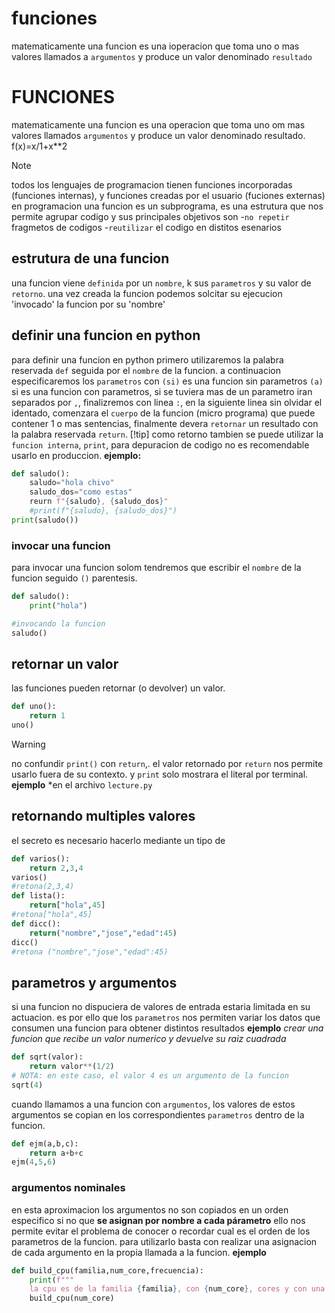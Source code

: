 # funciones
matematicamente una funcion es una ioperacion que toma uno o mas valores llamados a `argumentos` y produce un valor denominado `resultado`
# FUNCIONES
matematicamente una funcion es una operacion 
que toma uno om mas valores llamados `argumentos`
y produce un valor denominado resultado.
f(x)=x/1+x**2
>[!NOTE]
>todos los lenguajes de programacion tienen 
funciones incorporadas (funciones internas), y funciones creadas por el usuario (fuciones externas)
en programacion una funcion es un subprograma, es una estrutura que nos permite agrupar codigo y sus principales objetivos son 
-`no repetir` fragmetos de codigos 
-`reutilizar` el codigo en distitos esenarios 
## estrutura de una funcion
una funcion viene `definida` por un `nombre`, k sus `parametros` y su valor de `retorno`.
una vez creada la funcion podemos solcitar su ejecucion 'invocado' la funcion por su 'nombre'
## definir una funcion en python
para definir una funcion en python primero utilizaremos la palabra reservada `def` seguida por el `nombre` de la funcion. a continuacion especificaremos los `parametros` con `(si)` es una funcion sin parametros `(a)` si es una funcion con parametros, si se tuviera mas de un parametro iran separados por `,`, finalizremos con linea `:`, en la siguiente linea sin olvidar el identado, comenzara el `cuerpo` de la funcion (micro programa) que puede contener 1 o mas sentencias, finalmente devera `retornar` un resultado con la palabra reservada `return`.
[!tip]
como retorno tambien se puede utilizar la `funcion interna`, `print`, para depuracion de codigo no es recomendable usarlo en produccion.
**ejemplo:**
```python
def saludo():
    saludo="hola chivo"
    saludo_dos="como estas"
    reurn f"{saludo}, {saludo_dos}"
    #print(f"{saludo}, {saludo_dos}")
print(saludo())
```
### invocar una funcion
para invocar una funcion solom tendremos que escribir el `nombre` de la funcion seguido `()` parentesis.
```python
def saludo():
    print("hola")

#invocando la funcion
saludo()
```
## retornar un valor
las funciones pueden retornar (o devolver) un valor.
```python
def uno():
    return 1
uno()
```
> [!WARNING]
> no confundir `print()` con `return`,. el valor retornado por `return` nos permite usarlo fuera de su contexto. y `print` solo mostrara el literal por terminal.
**ejemplo**
*en el archivo `lecture.py`
## retornando multiples valores
el secreto es necesario hacerlo mediante un tipo de
```python
def varios():
    return 2,3,4
varios()
#retona(2,3,4)
def lista():
    return["hola",45]
#retona["hola",45]
def dicc():
    return("nombre","jose","edad":45)
dicc()
#retona ("nombre","jose","edad":45)
```
## parametros y argumentos
si una funcion no dispuciera de valores de entrada estaria limitada en su actuacion.
es por ello que los `parametros` nos permiten variar los datos que consumen una funcion para obtener distintos resultados
**ejemplo**
*crear una funcion que recibe un valor numerico y devuelve su raiz cuadrada*
```python
def sqrt(valor):
    return valor**(1/2)
# NOTA: en este caso, el valor 4 es un argumento de la funcion
sqrt(4)
```
cuando llamamos a una funcion con `argumentos`, los valores de estos argumentos se copian en los correspondientes `parametros` dentro de la funcion.
```python
def ejm(a,b,c):
    return a+b+c
ejm(4,5,6)
```
### argumentos nominales
en esta aproximacion los argumentos no son copiados en un orden especifico si no que **se asignan por nombre a cada párametro** ello nos permite evitar el problema de conocer o recordar cual es el orden de los parametros de la funcion. 
para utilizarlo basta con realizar una asignacion de cada argumento en la propia llamada a la funcion.
**ejemplo**
```python
def build_cpu(familia,num_core,frecuencia):
    print(f"""
    la cpu es de la familia {familia}, con {num_core}, cores y con una frecuencia {frecuencia} """)
    build_cpu(num_core)
```
